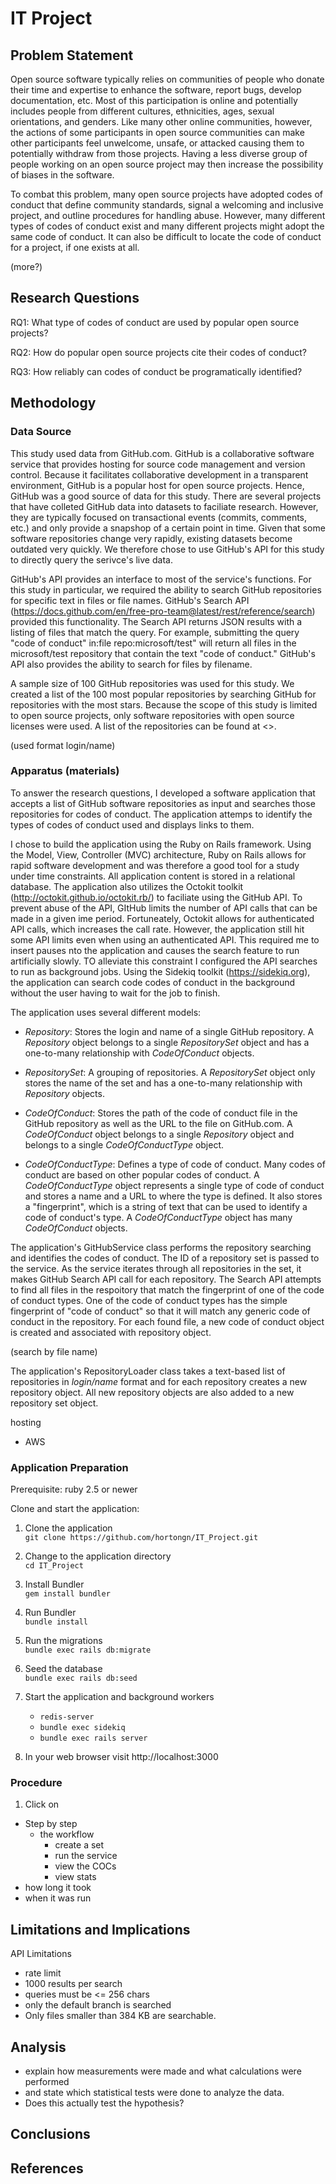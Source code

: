 # IT Project

## Problem Statement

Open source software typically relies on communities of people who donate their time and expertise to enhance the software, report bugs, develop documentation, etc.  Most of this participation is online and potentially includes people from different cultures, ethnicities, ages, sexual orientations, and genders.  Like many other online communities, however, the actions of some participants in open source communities can make other participants feel unwelcome, unsafe, or attacked causing them to potentially withdraw from those projects.  Having a less diverse group of people working on an open source project may then increase the possibility of biases in the software.

To combat this problem, many open source projects have adopted codes of conduct that define community standards, signal a welcoming and inclusive project, and outline procedures for handling abuse.  However, many different types of codes of conduct exist and many different projects might adopt the same code of conduct.  It can also be difficult to locate the code of conduct for a project, if one exists at all.

(more?)

## Research Questions

RQ1: What type of codes of conduct are used by popular open source projects?

RQ2: How do popular open source projects cite their codes of conduct?

RQ3: How reliably can codes of conduct be programatically identified?

## Methodology

### Data Source

This study used data from GitHub.com.  GitHub is a collaborative software service that provides hosting for source code management and version control.  Because it facilitates collaborative development in a transparent environment, GitHub is a popular host for open source projects.  Hence, GitHub was a good source of data for this study.  There are several projects that have colleted GitHub data into datasets to faciliate research.  However, they are typically focused on transactional events (commits, comments, etc.) and only provide a snapshop of a certain point in time.  Given that some software repositories change very rapidly, existing datasets become outdated very quickly. We therefore chose to use GitHub's API for this study to directly query the serivce's live data.

GitHub's API provides an interface to most of the service's functions.  For this study in particular, we required the ability to search GitHub repositories for specific text in files or file names.  GitHub's Search API (https://docs.github.com/en/free-pro-team@latest/rest/reference/search) provided this functionality.  The Search API returns JSON results with a listing of files that match the query. For example, submitting the query "code of conduct" in:file repo:microsoft/test" will return all files in the microsoft/test repository that contain the text "code of conduct."  GitHub's API also provides the ability to search for files by filename.  

A sample size of 100 GitHub repositories was used for this study.  We created a list of the 100 most popular repositories by searching GitHub for repositories with the most stars.  Because the scope of this study is limited to open source projects, only software repositories with open source licenses were used.  A list of the repositories can be found at <>.

(used format login/name)

### Apparatus (materials)

To answer the research questions, I developed a software application that accepts a list of GitHub software repositories as input and searches those repositories for codes of conduct.  The application attemps to identify the types of codes of conduct used and displays links to them.

I chose to build the application using the Ruby on Rails framework.  Using the Model, View, Controller (MVC) architecture, Ruby on Rails allows for rapid software development and was therefore a good tool for a study under time constraints.  All application content is stored in a relational database.  The application also utilizes the Octokit toolkit (http://octokit.github.io/octokit.rb/) to faciliate using the GitHub API.  To prevent abuse of the API, GItHub limits the number of API calls that can be made in a given ime period.  Fortuneately, Octokit allows for authenticated API calls, which increases the call rate.  However, the application still hit some API limits even when using an authenticated API.  This required me to insert pauses nto the application and causes the search feature to run artificially slowly.  TO alleviate this constraint I configured the API searches to run as background jobs.  Using the Sidekiq toolkit (https://sidekiq.org), the application can search code codes of conduct in the background without the user having to wait for the job to finish.

The application uses several different models:

* _Repository_: Stores the login and name of a single GitHub repository.  A _Repository_ object belongs to a single _RepositorySet_ object and has a one-to-many relationship with _CodeOfConduct_ objects.

* _RepositorySet_: A grouping of repositories.  A _RepositorySet_ object only stores the name of the set and has a one-to-many relationship with _Repository_ objects.

* _CodeOfConduct_: Stores the path of the code of conduct file in the GitHub repository as well as the URL to the file on GitHub.com.  A _CodeOfConduct_ object belongs to a single _Repository_ object and belongs to a single _CodeOfConductType_ object.

* _CodeOfConductType_: Defines a type of code of conduct.  Many codes of conduct are based on other popular codes of conduct.  A _CodeOfConductType_ object represents a single type of code of conduct and stores a name and a URL to where the type is defined.  It also stores a "fingerprint", which is a string of text that can be used to identify a code of conduct's type.  A _CodeOfConductType_ object has many _CodeOfConduct_ objects.

The application's GitHubService class performs the repository searching and identifies the codes of conduct.  The ID of a repository set is passed to the service.  As the service iterates through all repositories in the set, it makes GitHub Search API call for each repository.  The Search API attempts to find all files in the respoitory that match the fingerprint of one of the code of conduct types.  One of the code of conduct types has the simple fingerprint of "code of conduct" so that it will match any generic code of conduct in the repository.  For each found file, a new code of conduct object is created and associated with repository object. 

(search by file name)

The application's RepositoryLoader class takes a text-based list of repositories in _login/name_ format and for each repository creates a new repository object.  All new repository objects are also added to a new repository set object.  

hosting
* AWS


### Application Preparation

Prerequisite: ruby 2.5 or newer

Clone and start the application:

1. Clone the application<br />`git clone https://github.com/hortongn/IT_Project.git`

1. Change to the application directory<br />`cd IT_Project`

1. Install Bundler<br />`gem install bundler`

1. Run Bundler<br />`bundle install`

1. Run the migrations<br />`bundle exec rails db:migrate`

1. Seed the database<br />`bundle exec rails db:seed`

1. Start the application and background workers
    * `redis-server`
    * `bundle exec sidekiq`
    * `bundle exec rails server`

1. In your web browser visit http://localhost:3000

### Procedure

1. Click on 




* Step by step
  * the workflow
    * create a set
    * run the service
    * view the COCs
    * view stats
* how long it took
* when it was run

## Limitations and Implications

API Limitations
* rate limit
* 1000 results per search
* queries must be <= 256 chars
* only the default branch is searched
* Only files smaller than 384 KB are searchable.

## Analysis

* explain how measurements were made and what calculations were performed
* and state which statistical tests were done to analyze the data.
* Does this actually test the hypothesis?

## Conclusions

## References

